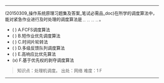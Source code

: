 ---
(20150309_操作系统原理习题集及答案_笔试必需品_doc)在所学的调度算法中，能对紧急作业进行及时处理的调度算法是﹎﹎﹎﹎。
- ( ) A.FCFS调度算法 
- ( ) B.短作业优先调度算法 
- ( ) C.时间片轮转法 
- ( ) D.多级反馈队列调度算法 
- ( ) E.高响应比优先算法 
- (x) F.基于优先权的剥夺调度算法

> 知识点：处理机调度。
> 出处：网络
> 难度：1
> F

---